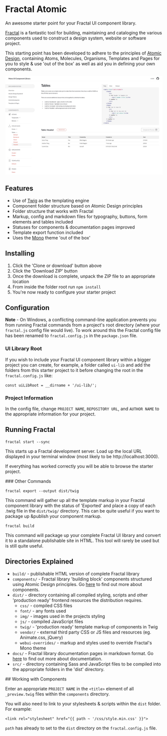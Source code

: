 # Fractal Atomic

An awesome starter point for your Fractal UI component library.

[Fractal](https://fractal.build/) is a fantastic tool for building, maintaining and cataloging the various components used to construct a design system, website or software project.

This starting point has been developed to adhere to the principles of [Atomic Design](http://bradfrost.com/blog/post/atomic-web-design/), containing Atoms, Molecules, Organisms, Templates and Pages for you to style & use 'out of the box' as well as aid you in defining your own components.

![Fractal Atomic using Mono screenshot](screenshot.jpg "Fractal Atomic using Mono screenshot")

## Features

* Use of [Twig](https://twig.symfony.com/) as the templating engine
* Component folder structure based on Atomic Design principles
* Folder structure that works with Fractal
* Markup, config and markdown files for typography, buttons, form elements and tables included
* Statuses for components & documentation pages improved
* Template export function included
* Uses the [Mono](https://github.com/AccentDesign/Mono) theme 'out of the box'

## Installing

1. Click the 'Clone or download' button above
2. Click the 'Download ZIP' button
3. Once the download is complete, unpack the ZIP file to an appropriate location
4. From inside the folder root run ```npm install```
5. You're now ready to configure your starter project

## Configuration

**Note** - On Windows, a conflicting command-line application prevents you from running Fractal commands from a project's root directory (where your ```fractal.js``` config file would live). To work around this the Fractal config file has been renamed to ```fractal.config.js``` in the ```package.json``` file.

### UI Library Root

If you wish to include your Fractal UI component library within a bigger project you can create, for example, a folder called ```ui-lib``` and add the folders from this starter project to it before changing the root in the ```fractal.config.js``` like:

```Shell
const uiLibRoot = __dirname + '/ui-lib/';
```

### Project Information

In the config file, change ```PROJECT NAME```, ```REPOSITORY URL```, and ```AUTHOR NAME``` to the appropriate information for your project.

## Running Fractal

```Shell
fractal start --sync
```

This starts up a Fractal development server. Load up the local URL displayed in your terminal window (most likely to be http://localhost:3000).

If everything has worked correctly you will be able to browse the starter project.

### Other Commands

```Shell
fractal export --output dist/twig
```

This command will gather up all the template markup in your Fractal component library with the status of 'Exported' and place a copy of each .twig file in the ```dist/twig/``` directory. This can be quite useful if you want to package up &publish your component markup.

```Shell
fractal build
```

This command will package up your complete Fractal UI library and convert it to a standalone publishable site in HTML. This tool will rarely be used but is still quite useful.

## Directories Explained

* ```build/``` - publishable HTML version of complete Fractal library 
* ```components/``` - Fractal library 'building block' components structured using Atomic Design principles. Go [here](https://fractal.build/guide/components/) to find out more about components.
* ```dist/``` - directory containing all compiled styling, scripts and other 'production ready' frontend resources the distribution requires.
    * ```css/``` - compiled CSS files
    * ```font/``` - any fonts used
    * ```img/``` - images used in the projects styling
    * ```js/``` - compiled JavaScript files
    * ```twig/``` - 'production ready' template markup of components in Twig
    * ```vendor/``` - external third party CSS or JS files and resources (eg. Animate.css, jQuery)
    * ```webui-overrides/``` - markup and styles used to override Fractal's Mono theme
* ```docs/``` - Fractal library documentation pages in markdown format. Go [here](https://fractal.build/guide/documentation/) to find out more about documentation.
* ```src/``` - directory containing Sass and JavaScript files to be compiled into the appropriate folders in the 'dist' directory.

## Working with Components

Enter an appropriate ```PROJECT NAME``` in the ```<title>``` element of all ```_preview.twig``` files within the ```components``` directory.

You will also need to link to your stylesheets & scripts within the ```dist``` folder. For example:

```Shell
<link rel="stylesheet" href="{{ path ~ '/css/style.min.css' }}">
```

```path``` has already to set to the ```dist``` directory on the ```fractal.config.js``` file.